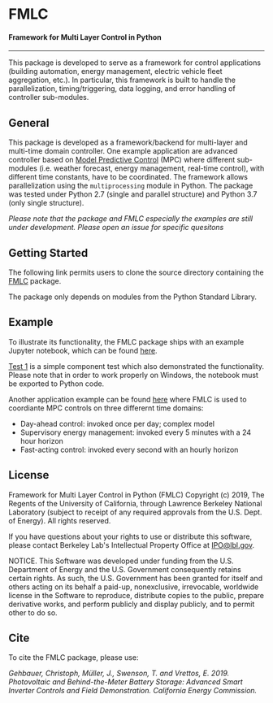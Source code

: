 # FMLC
#### Framework for Multi Layer Control in Python
-------------------------------------------------------------------------

This package is developed to serve as a framework for control applications (building automation, energy management, electric vehicle fleet aggregation, etc.). In particular, this framework is built to handle the parallelization, timing/triggering, data logging, and error handling of controller sub-modules.

## General
This package is developed as a framework/backend for multi-layer and multi-time domain controller. One example application are advanced controller based on [Model Predictive Control](https://en.wikipedia.org/wiki/Model_predictive_control) (MPC) where different sub-modules (i.e. weather forecast, energy management, real-time control), with different time constants, have to be coordinated. The framework allows parallelization using the `multiprocessing` module in Python. The package was tested under Python 2.7 (single and parallel structure) and Python 3.7 (only single structure).

*Please note that the package and FMLC especially the examples are still under development. Please open an issue for specific quesitons*

## Getting Started
The following link permits users to clone the source directory containing the [FMLC](https://github.com/LBNL-ETA/FMLC) package.

The package only depends on modules from the Python Standard Library.

## Example
To illustrate its functionality, the FMLC package ships with an example Jupyter notebook, which can be found [here](Examples).

[Test 1](Examples/Test1.ipynb) is a simple component test which also demonstrated the functionality. Please note that in order to work properly on Windows, the notebook must be exported to Python code.

Another application example can be found [here](https://github.com/LBNL-ETA/DOPER) where FMLC is used to coordiante MPC controls on three differernt time domains:
* Day-ahead control: invoked once per day; complex model
* Supervisory energy management: invoked every 5 minutes with a 24 hour horizon
* Fast-acting control: invoked every second with an hourly horizon 

## License
Framework for Multi Layer Control in Python (FMLC) Copyright (c) 2019, The
Regents of the University of California, through Lawrence Berkeley National
Laboratory (subject to receipt of any required approvals from the U.S.
Dept. of Energy).  All rights reserved.

If you have questions about your rights to use or distribute this software,
please contact Berkeley Lab's Intellectual Property Office at
IPO@lbl.gov.

NOTICE.  This Software was developed under funding from the U.S. Department
of Energy and the U.S. Government consequently retains certain rights.  As
such, the U.S. Government has been granted for itself and others acting on
its behalf a paid-up, nonexclusive, irrevocable, worldwide license in the
Software to reproduce, distribute copies to the public, prepare derivative
works, and perform publicly and display publicly, and to permit other to do
so.

## Cite
To cite the FMLC package, please use:

*Gehbauer, Christoph, Müller, J., Swenson, T. and Vrettos, E. 2019. Photovoltaic and Behind-the-Meter Battery Storage: Advanced Smart Inverter Controls and Field Demonstration. California Energy Commission.*